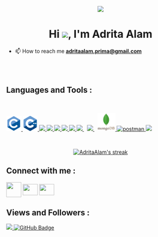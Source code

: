 <p align="center"> <a href="#"><img width="50%" height="auto" src="https://media.tenor.com/PP9v7VIs6R4AAAAd/scaler-create-impact.gif" height="100px"/></a> </p>

<h1 align="center">Hi <img src="https://raw.githubusercontent.com/MartinHeinz/MartinHeinz/master/wave.gif" width="30px">, I'm Adrita Alam</h1>

- 📫 How to reach me **adritaalam.prima@gmail.com**

<br/>
<br/>

##  Languages and Tools :
<br/>

<p align="left">
    <a href="https://www.cprogramming.com/" target="_blank" rel="noreferrer"> <img src="https://raw.githubusercontent.com/devicons/devicon/master/icons/c/c-original.svg" alt="c" width="40" height="40"/> </a> <a href="https://www.w3schools.com/cpp/" target="_blank" rel="noreferrer"> <img src="https://raw.githubusercontent.com/devicons/devicon/master/icons/cplusplus/cplusplus-original.svg" alt="cplusplus" width="40" height="40"/> </a>
    <a href="https://www.java.com" target="_blank"> <img src="https://img.icons8.com/color/48/000000/java-coffee-cup-logo.png"/> </a>
    <a href="https://reactjs.org/" target="_blank"> <img src="https://img.icons8.com/color/48/000000/react-native.png"/> </a>
    <a href="https://www.w3.org/html/" target="_blank"> <img src="https://img.icons8.com/color/48/000000/html-5.png"/> </a> 
    <a href="https://www.w3schools.com/css/" target="_blank"> <img src="https://img.icons8.com/color/48/000000/css3.png"/> </a> 
    <a href="https://www.python.org" target="_blank"> <img src="https://img.icons8.com/color/48/000000/python.png"/> </a> 
    <a style="padding-right:8px;" href="https://nodejs.org" target="_blank"> <img src="https://img.icons8.com/color/48/000000/nodejs.png"/> </a> 
    <a style="padding-right:8px;" href="https://www.mysql.com/" target="_blank"> <img src="https://img.icons8.com/fluent/50/000000/mysql-logo.png"/> </a>
    <a href="https://www.mongodb.com/" target="_blank"> <img src="https://raw.githubusercontent.com/devicons/devicon/master/icons/mongodb/mongodb-original-wordmark.svg" alt="mongodb" width="48" height="48"/> </a> 
    <a href="https://postman.com" target="_blank"> <img src="https://www.vectorlogo.zone/logos/getpostman/getpostman-icon.svg" alt="postman" width="45" height="45"/> </a>   
    <a href="https://git-scm.com/" target="_blank"> <img src="https://img.icons8.com/color/48/000000/git.png"/> </a> 
</p>
<br/>

<p align="center">
    <a href="https://github.com/AdritaAlam/github-readme-streak-stats">
        <img title="🔥 Get streak stats for your profile at git.io/streak-stats" alt="AdritaAlam's streak" src="https://github-readme-streak-stats.herokuapp.com/?user=AdritaAlam&theme=black-ice&hide_border=true&stroke=0000&background=060A0CD0"/>
    </a>
</p>

<!--
##  My Github Stats :

  <br/>
    <a href="https://github.com/AdritaAlam/github-readme-stats"><img alt="AdritaAlam's Github Stats" src="https://github-readme-stats.vercel.app/api?username=AdritaAlam&show_icons=true&count_private=true&theme=react&hide_border=true&bg_color=0D1117" /></a>
  <a href="https://github.com/AdritaAlam/github-readme-stats"><img alt="Adrita Alam's Top Languages" src="https://github-readme-stats.vercel.app/api/top-langs/?username=AdritaAlam&langs_count=8&count_private=true&layout=compact&theme=react&hide_border=true&bg_color=0D1117" /></a>
  <br/>
<br/>
<br/>
<a href="https://github.com/AdritaAlam/github-readme-activity-graph"><img alt="Adrita Alam's Activity Graph" src="https://activity-graph.herokuapp.com/graph?username=AdritaAlam&bg_color=0D1117&color=5BCDEC&line=5BCDEC&point=FFFFFF&hide_border=true" /></a>
<br/>
-->

## Connect with me :
<p align="left">
<a href="https://www.linkedin.com/in/adrita-alam-998260200/" target="blank"><img align="center" src="https://img.icons8.com/fluent/48/000000/linkedin.png" alt="" height="40" width="40" /></a>
<a href="https://www.codechef.com/users/adritaalamprim" target="blank"><img align="center" src="https://cdn.jsdelivr.net/npm/simple-icons@3.1.0/icons/codechef.svg" alt="" height="30" width="40" /></a>
<a href="https://codeforces.com/profile/Adrita_Alam" target="blank"><img align="center" src="https://raw.githubusercontent.com/rahuldkjain/github-profile-readme-generator/master/src/images/icons/Social/codeforces.svg" alt="" height="30" width="40" /></a>

##  Views and Followers :
<a href="https://github.com/AdritaAlam/github-profile-views-counter">
    <img src="https://komarev.com/ghpvc/?username=AdritaAlam">
</a>
<a href="https://github.com/AdritaAlam?tab=followers"><img src="https://img.shields.io/github/followers/AdritaAlam?label=Followers&style=social" alt="GitHub Badge"></a>
</p>
